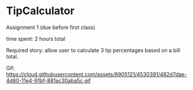 TipCalculator
=============

Assignment 1 (due before first class)

time spent: 2 hours total

Required story: allow user to calculate 3 tip percentages based on a bill total.

Gif:
https://cloud.githubusercontent.com/assets/8905121/4530391/482d7dae-4d80-11e4-91bf-881ac30aba5c.gif
